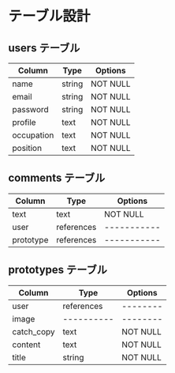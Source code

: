 # テーブル設計

## users テーブル

| Column             | Type   | Options  |
| ------------------ | ------ | -------- |
| name               | string | NOT NULL |
| email              | string | NOT NULL |
| password           | string | NOT NULL |
| profile            | text   | NOT NULL |
| occupation         | text   | NOT NULL |
| position           | text   | NOT NULL |


## comments テーブル

| Column    |  Type      | Options     |
| --------- | ---------- | ----------- |
| text      | text       | NOT NULL    |
| user      | references | ----------- |
| prototype | references | ----------- |


## prototypes テーブル

| Column    | Type       | Options  |
| --------- | ---------- | -------- |
| user      | references | -------- |
| image     | ---------- | -------- |
| catch_copy| text       | NOT NULL |
| content   | text       | NOT NULL |
| title     | string     | NOT NULL |